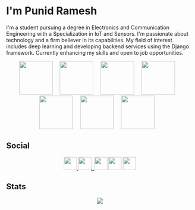 # I'm Punid Ramesh
I'm a student pursuing a degree in Electronics and Communication Engineering with a Specialization in IoT and Sensors. I'm passionate about technology and a firm believer in its capabilities. My field of interest includes deep learning and developing backend services using the Django framework. Currently enhancing my skills and open to job opportunities.
<p align = 'center'>
  <img src = "https://punidramesh.tech/assets/images/ml.svg" height = "90px">&nbsp&nbsp&nbsp&nbsp
  <img src = "https://punidramesh.tech/assets/images/c.svg" height = "90px">&nbsp&nbsp&nbsp&nbsp
  <img src = "https://punidramesh.tech/assets/images/c++.svg" height = "90px">&nbsp&nbsp&nbsp&nbsp
  <img src = "https://punidramesh.tech/assets/images/python.svg" height = "90px">&nbsp&nbsp&nbsp&nbsp
  <img src = "https://punidramesh.tech/assets/images/java.svg" height = "90px">&nbsp&nbsp&nbsp&nbsp
  <img src = "https://punidramesh.tech/assets/images/microchip.svg" height = "90px">&nbsp&nbsp&nbsp&nbsp
  <img src = "https://punidramesh.tech/assets/images/django.svg" height = "90px">&nbsp&nbsp&nbsp&nbsp
</p>

## Social
<p align="center">
    <a href="https://www.linkedin.com/in/punid/"><img src="https://img.shields.io/badge/Linkedin-black?style=for-the-badge&logo=linkedin&logoColor=white" height=35>    </a>
    <a href="https://www.twitter.com/punidramesh"><img src="https://img.shields.io/badge/Twitter-black?style=for-the-badge&logo=twitter&logoColor=white"height=35>.     </a>
    <a href="https://medium.com/@punidramesh"><img src = "https://img.shields.io/badge/Medium-black?style=for-the-badge&logo=medium&logoColor=white" height=35></a>
    <a href="https://www.instagram.com/prdeck/"><img src="https://img.shields.io/badge/Instagram-black?style=for-the-badge&logo=instagram&logoColor=white"         height=35></a>
    <a href="https://www.facebook.com/punid.ramesh"><img src="https://img.shields.io/badge/Facebook-black?style=for-the-badge&logo=facebook&logoColor=white"   height=35></a>
</p>

## Stats
<p align="center">
  <img src="https://github-readme-stats.vercel.app/api?username=punidramesh&show_icons=true&hide_border=true"">
</p>
